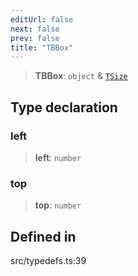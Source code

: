 ```yaml
---
editUrl: false
next: false
prev: false
title: "TBBox"
---
```


> **TBBox**: `object` & [`TSize`](/api/type-aliases/tsize/)

## Type declaration

### left

> **left**: `number`

### top

> **top**: `number`

## Defined in

src/typedefs.ts:39
